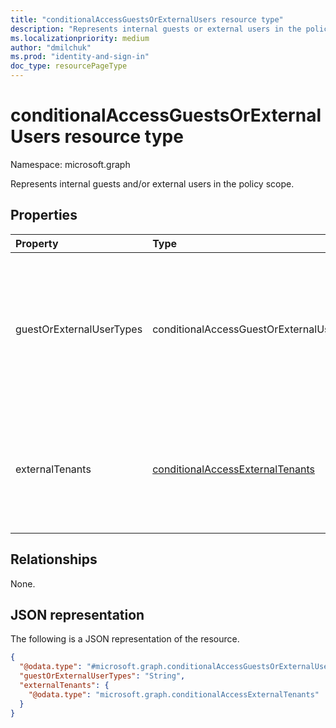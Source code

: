 ```yaml
---
title: "conditionalAccessGuestsOrExternalUsers resource type"
description: "Represents internal guests or external users in the policy scope."
ms.localizationpriority: medium
author: "dmilchuk"
ms.prod: "identity-and-sign-in"
doc_type: resourcePageType
---
```


# conditionalAccessGuestsOrExternalUsers resource type

Namespace: microsoft.graph

Represents internal guests and/or external users in the policy scope.

## Properties

| Property     | Type        | Description |
|:-------------|:------------|:------------|
| guestOrExternalUserTypes | conditionalAccessGuestOrExternalUserTypes | Represents internal guests or external user types. This is a multi-valued property. Supported values are: `b2bCollaborationGuest`, `b2bCollaborationMember`, `b2bDirectConnectUser`, `internalGuest`, `OtherExternalUser`, `serviceProvider` and `unknownFutureValue`. |
| externalTenants | [conditionalAccessExternalTenants](conditionalaccessexternaltenants.md) | The tenant ids of the selected types of external users. It could be either all b2b tenant, or a collection of tenant ids. External tenants can be specified only when `guestOrExternalUserTypes` is not null or an empty string. |

## Relationships

None.

## JSON representation

The following is a JSON representation of the resource.

<!-- {
  "blockType": "resource",
  "@odata.type": "microsoft.graph.conditionalAccessGuestsOrExternalUsers"
}
-->
``` json
{
  "@odata.type": "#microsoft.graph.conditionalAccessGuestsOrExternalUsers",
  "guestOrExternalUserTypes": "String",
  "externalTenants": {
    "@odata.type": "microsoft.graph.conditionalAccessExternalTenants"
  }
}
```
